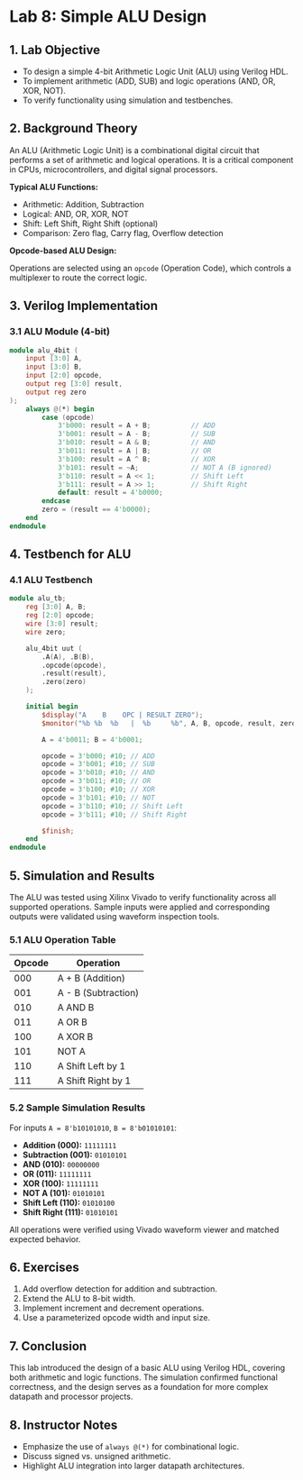 # Lab 8: Simple ALU Design

## 1. Lab Objective

- To design a simple 4-bit Arithmetic Logic Unit (ALU) using Verilog HDL.
- To implement arithmetic (ADD, SUB) and logic operations (AND, OR, XOR, NOT).
- To verify functionality using simulation and testbenches.

## 2. Background Theory

An ALU (Arithmetic Logic Unit) is a combinational digital circuit that performs a set of arithmetic and logical operations. It is a critical component in CPUs, microcontrollers, and digital signal processors.

**Typical ALU Functions:**

- Arithmetic: Addition, Subtraction
- Logical: AND, OR, XOR, NOT
- Shift: Left Shift, Right Shift (optional)
- Comparison: Zero flag, Carry flag, Overflow detection

**Opcode-based ALU Design:**

Operations are selected using an `opcode` (Operation Code), which controls a multiplexer to route the correct logic.

## 3. Verilog Implementation

### 3.1 ALU Module (4-bit)
```verilog
module alu_4bit (
    input [3:0] A,
    input [3:0] B,
    input [2:0] opcode,
    output reg [3:0] result,
    output reg zero
);
    always @(*) begin
        case (opcode)
            3'b000: result = A + B;          // ADD
            3'b001: result = A - B;          // SUB
            3'b010: result = A & B;          // AND
            3'b011: result = A | B;          // OR
            3'b100: result = A ^ B;          // XOR
            3'b101: result = ~A;             // NOT A (B ignored)
            3'b110: result = A << 1;         // Shift Left
            3'b111: result = A >> 1;         // Shift Right
            default: result = 4'b0000;
        endcase
        zero = (result == 4'b0000);
    end
endmodule
```

## 4. Testbench for ALU

### 4.1 ALU Testbench
```verilog
module alu_tb;
    reg [3:0] A, B;
    reg [2:0] opcode;
    wire [3:0] result;
    wire zero;

    alu_4bit uut (
        .A(A), .B(B),
        .opcode(opcode),
        .result(result),
        .zero(zero)
    );

    initial begin
        $display("A    B    OPC | RESULT ZERO");
        $monitor("%b %b  %b   |  %b     %b", A, B, opcode, result, zero);

        A = 4'b0011; B = 4'b0001;

        opcode = 3'b000; #10; // ADD
        opcode = 3'b001; #10; // SUB
        opcode = 3'b010; #10; // AND
        opcode = 3'b011; #10; // OR
        opcode = 3'b100; #10; // XOR
        opcode = 3'b101; #10; // NOT
        opcode = 3'b110; #10; // Shift Left
        opcode = 3'b111; #10; // Shift Right

        $finish;
    end
endmodule
```

## 5. Simulation and Results

The ALU was tested using Xilinx Vivado to verify functionality across all supported operations. Sample inputs were applied and corresponding outputs were validated using waveform inspection tools.

### 5.1 ALU Operation Table

| Opcode | Operation             |
|--------|------------------------|
| 000    | A + B (Addition)       |
| 001    | A - B (Subtraction)    |
| 010    | A AND B                |
| 011    | A OR B                 |
| 100    | A XOR B                |
| 101    | NOT A                  |
| 110    | A Shift Left by 1      |
| 111    | A Shift Right by 1     |

### 5.2 Sample Simulation Results

For inputs `A = 8'b10101010`, `B = 8'b01010101`:

- **Addition (000):** `11111111`
- **Subtraction (001):** `01010101`
- **AND (010):** `00000000`
- **OR (011):** `11111111`
- **XOR (100):** `11111111`
- **NOT A (101):** `01010101`
- **Shift Left (110):** `01010100`
- **Shift Right (111):** `01010101`

All operations were verified using Vivado waveform viewer and matched expected behavior.

## 6. Exercises

1. Add overflow detection for addition and subtraction.
2. Extend the ALU to 8-bit width.
3. Implement increment and decrement operations.
4. Use a parameterized opcode width and input size.

## 7. Conclusion

This lab introduced the design of a basic ALU using Verilog HDL, covering both arithmetic and logic functions. The simulation confirmed functional correctness, and the design serves as a foundation for more complex datapath and processor projects.

## 8. Instructor Notes

- Emphasize the use of `always @(*)` for combinational logic.
- Discuss signed vs. unsigned arithmetic.
- Highlight ALU integration into larger datapath architectures.
